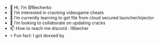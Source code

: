 - 👋 Hi, I’m @Becherko
- 👀 I’m interested in cracking videogame cheats
- 🌱 I’m currently learning to get file from cloud secured launcher/injector
- 💞️ I’m looking to collaborate on updating cracks
- 📫 How to reach me discord : l9becher
- ⚡ Fun fact: I got doxxed by 

<!---
Becherko/Becherko is a ✨ special ✨ repository because its `README.md` (this file) appears on your GitHub profile.
You can click the Preview link to take a look at your changes.
--->
